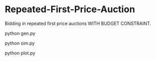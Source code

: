 # Repeated-First-Price-Auction
Bidding in repeated first price auctions WITH BUDGET CONSTRAINT.

python gen.py

python sim.py

python plot.py
